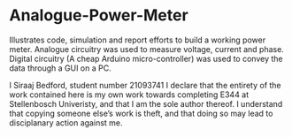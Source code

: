 # Analogue-Power-Meter

Illustrates code, simulation and report efforts to build a working power meter. Analogue circuitry was used to measure voltage, current and phase. Digital circuitry (A cheap Arduino micro-controller) was used to convey the data through a GUI on a PC.

I Siraaj Bedford, student number 21093741 I declare that the entirety of the work contained here is my own work towards completing E344 at Stellenbosch Univeristy, and that I am the sole author thereof. I understand that copying someone else’s work is theft, and that doing so may lead to disciplanary action against me.
